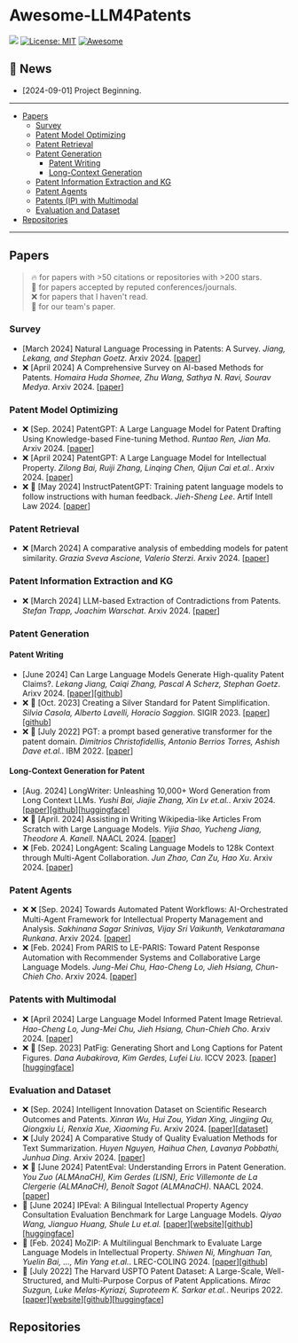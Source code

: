 # Awesome-LLM4Patents

[![](https://img.shields.io/github/stars/QiYao-Wang/Awesome-LLM4Patents)](https://github.com/QiYao-Wang/Awesome-LLM4Patents)
[![License: MIT](https://img.shields.io/badge/License-MIT-yellow.svg)](LICENSE)
[![Awesome](https://awesome.re/badge.svg)](https://awesome.re)

## 📢 News

- [2024-09-01] Project Beginning. 

---

- [Papers](#papers)
  - [Survey](#survery)
  - [Patent Model Optimizing](#patent-model-optimizing)
  - [Patent Retrieval](#patent-retrieval)
  - [Patent Generation](#patent-generation)
    - [Patent Writing](#patent-writing)
    - [Long-Context Generation](#long-context-generation)
  - [Patent Information Extraction and KG](#patent-information-extraction-and-KG)
  - [Patent Agents](#patent-agents)
  - [Patents (IP) with Multimodal](#patents-with-multimodal)
  - [Evaluation and Dataset](#evaluation-and-dataset)
- [Repositories](#repositories)
---

## Papers

> 🔥 for papers with >50 citations or repositories with >200 stars.\
> 📖 for papers accepted by reputed conferences/journals.\
> ❌ for papers that I haven't read.\
> 🙋 for our team's paper.

### Survey

- [March 2024] Natural Language Processing in Patents: A Survey. *Jiang, Lekang, and Stephan Goetz.* Arxiv 2024. [[paper](https://arxiv.org/pdf/2403.04105v2)]
- ❌ [April 2024] A Comprehensive Survey on AI-based Methods for Patents. *Homaira Huda Shomee, Zhu Wang, Sathya N. Ravi, Sourav Medya*. Arxiv 2024. [[paper](https://arxiv.org/pdf/2404.08668)]

### Patent Model Optimizing

- ❌ [Sep. 2024] PatentGPT: A Large Language Model for Patent Drafting Using Knowledge-based Fine-tuning Method. *Runtao Ren, Jian Ma*. Arxiv 2024. [[paper](https://arxiv.org/pdf/2409.00092)]
- ❌ [April 2024] PatentGPT: A Large Language Model for Intellectual Property. *Zilong Bai, Ruiji Zhang, Linqing Chen, Qijun Cai et.al.*. Arxiv 2024. [[paper](https://arxiv.org/pdf/2404.18255)]
- ❌ 📖 [May 2024] InstructPatentGPT: Training patent language models to follow instructions with human feedback. *Jieh-Sheng Lee*. Artif Intell Law 2024. [[paper](https://arxiv.org/pdf/2406.16897)]

### Patent Retrieval

- ❌ [March 2024] A comparative analysis of embedding models for patent similarity. *Grazia Sveva Ascione, Valerio Sterzi*. Arxiv 2024. [[paper](https://arxiv.org/pdf/2403.16630)]

### Patent Information Extraction and KG

- ❌ [March 2024] LLM-based Extraction of Contradictions from Patents. *Stefan Trapp, Joachim Warschat*. Arxiv 2024. [[paper](https://arxiv.org/pdf/2403.14258)]

### Patent Generation

#### Patent Writing
- [June 2024] Can Large Language Models Generate High-quality Patent Claims?. *Lekang Jiang, Caiqi Zhang, Pascal A Scherz, Stephan Goetz*. Arixv 2024. [[paper](https://arxiv.org/pdf/2406.19465)][[github](https://github.com/scylj1/LLM4DPCG)]
- ❌ 📖 [Oct. 2023] Creating a Silver Standard for Patent Simplification. *Silvia Casola, Alberto Lavelli, Horacio Saggion*. SIGIR 2023. [[paper](https://dl.acm.org/doi/pdf/10.1145/3539618.3591657)][[github](https://github.com/slvcsl/patentSilverStandard)]
- ❌ 📖 [July 2022] PGT: a prompt based generative transformer for the patent domain. *Dimitrios Christofidellis, Antonio Berrios Torres, Ashish Dave et.al.*. IBM 2022. [[paper](https://openreview.net/pdf?id=dLHtwZKvJmE)]

#### Long-Context Generation for Patent

- [Aug. 2024] LongWriter: Unleashing 10,000+ Word Generation from Long Context LLMs. *Yushi Bai, Jiajie Zhang, Xin Lv et.al.*. Arxiv 2024. [[paper](https://arxiv.org/pdf/2408.07055)][[github](https://github.com/THUDM/LongWriter)][[huggingface](https://huggingface.co/datasets/THUDM/LongWriter-6k)]
- ❌ 📖 [April. 2024] Assisting in Writing Wikipedia-like Articles From Scratch with Large Language Models. *Yijia Shao, Yucheng Jiang, Theodore A. Kanell*. NAACL 2024. [[paper](https://arxiv.org/pdf/2402.14207)]
- ❌ [Feb. 2024] LongAgent: Scaling Language Models to 128k Context through Multi-Agent Collaboration. *Jun Zhao, Can Zu, Hao Xu*. Arxiv 2024. [[paper](https://arxiv.org/pdf/2402.11550)]

### Patent Agents
- ❌ ❌ [Sep. 2024] Towards Automated Patent Workflows: AI-Orchestrated Multi-Agent Framework for Intellectual Property Management and Analysis. *Sakhinana Sagar Srinivas, Vijay Sri Vaikunth, Venkataramana Runkana*. Arxiv 2024. [[paper](https://export.arxiv.org/pdf/2409.19006)] 
- ❌ [Feb. 2024] From PARIS to LE-PARIS: Toward Patent Response Automation with Recommender Systems and Collaborative Large Language Models. *Jung-Mei Chu, Hao-Cheng Lo, Jieh Hsiang, Chun-Chieh Cho*. Arxiv 2024. [[paper](https://arxiv.org/pdf/2402.00421)]

### Patents with Multimodal

- ❌ [April 2024] Large Language Model Informed Patent Image Retrieval. *Hao-Cheng Lo, Jung-Mei Chu, Jieh Hsiang, Chun-Chieh Cho*. Arxiv 2024. [[paper](https://arxiv.org/pdf/2404.19360)]
- ❌ 📖 [Sep. 2023] PatFig: Generating Short and Long Captions for Patent Figures. *Dana Aubakirova, Kim Gerdes, Lufei Liu*. ICCV 2023. [[paper](https://arxiv.org/pdf/2309.08379)][[huggingface](https://huggingface.co/datasets/danaaubakirova/patfig)]

### Evaluation and Dataset

- ❌ [Sep. 2024] Intelligent Innovation Dataset on Scientific Research Outcomes and Patents. *Xinran Wu, Hui Zou, Yidan Xing, Jingjing Qu, Qiongxiu Li, Renxia Xue, Xiaoming Fu*. Arxiv 2024. [[paper](https://arxiv.org/pdf/2409.06936)][[dataset](https://openxlab.org.cn/datasets/Gracie/ZHICHUANGDATA)]
- ❌ [July 2024] A Comparative Study of Quality Evaluation Methods for Text Summarization. *Huyen Nguyen, Haihua Chen, Lavanya Pobbathi, Junhua Ding*. Arxiv 2024. [[paper](https://arxiv.org/pdf/2407.00747)]
- ❌ 📖 [June 2024] PatentEval: Understanding Errors in Patent Generation. *You Zuo (ALMAnaCH), Kim Gerdes (LISN), Eric Villemonte de La Clergerie (ALMAnaCH), Benoît Sagot (ALMAnaCH)*. NAACL 2024.[[paper](https://arxiv.org/pdf/2406.06589)]
- 🙋 [June 2024] IPEval: A Bilingual Intellectual Property Agency Consultation Evaluation Benchmark for Large Language Models. *Qiyao Wang, Jianguo Huang, Shule Lu et.al.* [[paper](https://arxiv.org/pdf/2406.12386)][[website](https://ipeval.github.io)][[github](https://github.com/QiYao-Wang/IPEval)][[huggingface](https://huggingface.co/datasets/QiYao-Wang/IPEval)]
- 📖 [Feb. 2024] MoZIP: A Multilingual Benchmark to Evaluate Large Language Models in Intellectual Property. *Shiwen Ni, Minghuan Tan, Yuelin Bai, ..., Min Yang et.al.*. LREC-COLING 2024. [[paper](https://arxiv.org/pdf/2402.16389)][[github](https://github.com/AI-for-Science/MoZi)]
- 📖 [July 2022] The Harvard USPTO Patent Dataset: A Large-Scale, Well-Structured, and Multi-Purpose Corpus of Patent Applications. *Mirac Suzgun, Luke Melas-Kyriazi, Suproteem K. Sarkar et.al.*. Neurips 2022. [[paper](https://arxiv.org/pdf/2207.04043)][[website](https://patentdataset.org/)][[github](https://github.com/suzgunmirac/hupd)][[huggingface](https://huggingface.co/datasets/HUPD/hupd)]

## Repositories

